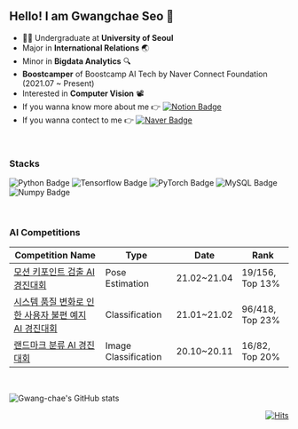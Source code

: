 <!-- <h3 align="center"> Hello! I am Gwangchae Seo 👋</h3> -->
<!-- ## Hello! I am Gwangchae Seo 👋 -->
<!-- <div align="center"> -->
  
## Hello! I am Gwangchae Seo 👋
* 👨‍🎓 Undergraduate at **University of Seoul**
* Major in **International Relations** 🌏
* Minor in **Bigdata Analytics** 🔍
* **Boostcamper** of Boostcamp AI Tech by Naver Connect Foundation (2021.07 ~ Present)
* Interested in **Computer Vision** 📽
* If you wanna know more about me 👉 [![Notion Badge](https://img.shields.io/badge/Notion-000000?style=flat-square&logo=Notion&logoColor=white&link=https://www.notion.so/Gwangchae-Seo-10a8173b620b4e45b4f51acbc36e0419)](https://kcseo25.notion.site/Gwangchae-Seo-10a8173b620b4e45b4f51acbc36e0419)
* If you wanna contect to me 👉 [![Naver Badge](https://img.shields.io/badge/Naver-03C75A?style=flat-square&logo=Naver&logoColor=white&link=mailto:"kcseo25@naver.com"
)](mailto:"kcseo25@naver.com")
<br>

### Stacks
![Python Badge](https://img.shields.io/badge/Python-3776AB?style=flat-square&logo=Python&logoColor=white)
![Tensorflow Badge](https://img.shields.io/badge/Tensorflow-FF6F00?style=flat-square&logo=Tensorflow&logoColor=white)
![PyTorch Badge](https://img.shields.io/badge/PyTorch-EE4C2C?style=flat-square&logo=PyTorch&logoColor=white)
![MySQL Badge](https://img.shields.io/badge/MySQL-4479A1?style=flat-square&logo=MySQL&logoColor=white)
![Numpy Badge](https://img.shields.io/badge/Numpy-013243?style=flat-square&logo=Numpy&logoColor=white)

<br>

### AI Competitions
|Competition Name|Type|Date|Rank|
|--------|---|---|---|
|[모션 키포인트 검출 AI 경진대회](https://dacon.io/competitions/official/235701/overview/description)|Pose Estimation|21.02~21.04|19/156, Top 13%|
|[시스템 품질 변화로 인한 사용자 불편 예지 AI 경진대회](https://dacon.io/competitions/official/235687/overview/description)|Classification|21.01~21.02|96/418, Top 23%|
|[랜드마크 분류 AI 경진대회](https://dacon.io/competitions/official/235585/overview/description)|Image Classification|20.10~20.11|16/82, Top 20%|
<br>

![Gwang-chae's GitHub stats](https://github-readme-stats.vercel.app/api?username=Gwang-chae&show_icons=true&theme=cobalt)

<div align="right">
  
[![Hits](https://hits.seeyoufarm.com/api/count/incr/badge.svg?url=https%3A%2F%2Fgithub.com%2FGwang-chae%2FGwang-chae&count_bg=%23BA3DC8&title_bg=%23555555&icon=&icon_color=%23E7E7E7&title=hits&edge_flat=false)](https://hits.seeyoufarm.com)

</div>
<!--
**Gwang-chae/Gwang-chae** is a ✨ _special_ ✨ repository because its `README.md` (this file) appears on your GitHub profile.

Here are some ideas to get you started:

- 🔭 I’m currently working on ...
- 🌱 I’m currently learning ...
- 👯 I’m looking to collaborate on ...
- 🤔 I’m looking for help with ...
- 💬 Ask me about ...
- 📫 How to reach me: ...
- 😄 Pronouns: ...
- ⚡ Fun fact: ...
-->
